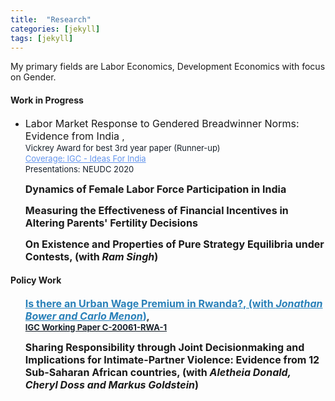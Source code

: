 ```yaml
---
title:  "Research"
categories: [jekyll]
tags: [jekyll]
---
```


<p>My primary fields are Labor Economics, Development Economics with focus on Gender.
</p>

<!---
<h3 id="job-market-paper">Job Market Paper</h3>
<ul>
  <h4><b>Title of Paper</b>
(<a href=" target="_blank"><em>Draft</em></a>)(<a href="" target="_blank"><em>Slides</em></a>)</h4>
<details><summary>Abstract:</summary><p><font size="2">Abstract here</details>
</ul>
<h4 id="working-papers"><strong>Working Papers</strong></h4>
<ul>
  <p><b><font size="3"><span style="color:#6495ed"><a href="{{ site.baseurl }}/files/HjortIyerDeRochambeau_073020.pdf" style="color:#2980b9;" target="_blank">Informational Barriers to Market Access: Experimental Evidence from Liberian Firms</a></span></font>, <font size="3">(with <a href="https://sites.google.com/site/jonashjort/" style="color:#1a5276;" target="_blank"><em>Jonas Hjort</em></a> and <a href="https://golvine.com/" style="color:#1a5276;" target="_blank"><em>Golvine de Rochambeau</em></a>)</font></b>
  <br/><font size="2"><a href="https://www.nber.org/papers/w27662?utm_campaign=ntwh" style="color:#17202a;">NBER WP No 27662</a></font></p></ul>

<!--(<a href=".{{ site.baseurl }}/files/Paper2.pdf" target="_blank"><em>Draft</em></a>)-->
<!---<details><summary>Abstract:</summary><p><font size="2">Evidence suggests that firms in poor countries stagnate because they cannot access
growth-conducive markets. We hypothesize that overlooked heterogeneity in marketing
ability distorts market access. To investigate, we gave a random subset of Liberian
firms vouchers for a week-long program that teaches how to sell to corporations, governments,
and other large buyers. Firms that participate win about three times as
many contracts, but only firms with access to the Internet benefit. We use a simple
model and variation in online and offline demand to show evidence that this is because
ICT dampens traditional information frictions, but not marketing barriers.</font></p></details>
-->

    
<h4 id="work-in-progress"><strong>Work in Progress</strong></h4>
<ul>
 <li><font size="3"> Labor Market Response to Gendered Breadwinner Norms: Evidence from India </font>,
  <br/><font size="2"><a style="color:#17202a;">Vickrey Award for best 3rd year paper (Runner-up)</a></font>
   <br/><font size="2"><a href="https://www.ideasforindia.in/topics/social-identity/gendered-breadwinner-norms-and-work-decisions.html" style="color:#6495ed;">Coverage: IGC - Ideas For India</a></font>
   <br/><font size="2"><a style="color:#17202a;">Presentations: NEUDC 2020</a></font>
   </li>
  </ul> 
<ul>
  <p><b><font size="3">Dynamics of Female Labor Force Participation in India </font></b></p>
</ul> 
<ul>
  <p><b><font size="3">Measuring the Effectiveness of Financial Incentives in Altering Parents' Fertility Decisions</font></b></p>
</ul> 
<ul>
  <p><b><font size="3">On Existence and Properties of Pure Strategy Equilibria under Contests, (with <em>Ram Singh</em>)</font></b></p>
</ul> 


<h4 id="Policy Work"><strong>Policy Work</strong></h4>
  <ul>
  <p><b><font size="3"><span style="color:#6495ed"><a href="https://www.theigc.org/wp-content/uploads/2021/03/Bower-et-al-2021.pdf" style="color:#2980b9;" target="_blank">Is there an Urban Wage Premium in Rwanda?, (with <em>Jonathan Bower and Carlo Menon</em>)</a></span></font>,
  <br/><font size="2"><a href="https://www.theigc.org/publication/is-there-an-urban-wage-premium-in-rwanda/" style="color:#17202a;">IGC Working Paper C-20061-RWA-1 </a></font></p></b>
</ul>

<ul>
  <p><b><font size="3">Sharing Responsibility through Joint Decisionmaking and Implications for Intimate-Partner Violence: Evidence from 12 Sub-Saharan African countries, (with <em>Aletheia Donald, Cheryl Doss and Markus Goldstein</em>)</font></b></p>
</ul> 
